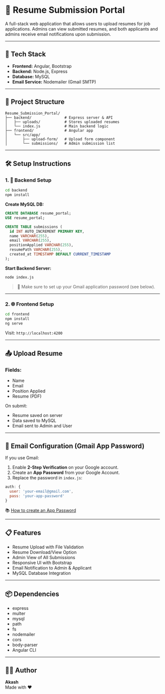 # 📄 Resume Submission Portal

A full-stack web application that allows users to upload resumes for job applications. Admins can view submitted resumes, and both applicants and admins receive email notifications upon submission.

---

## 🚀 Tech Stack

- **Frontend:** Angular, Bootstrap
- **Backend:** Node.js, Express
- **Database:** MySQL
- **Email Service:** Nodemailer (Gmail SMTP)

---

## 📁 Project Structure

```
Resume_Submission_Portal/
├── backend/               # Express server & API
│   ├── uploads/           # Stores uploaded resumes
│   └── index.js           # Main backend logic
├── frontend/              # Angular app
│   └── src/app/
│       ├── upload-form/   # Upload form component
│       └── submissions/   # Admin submission list
```

---

## 🛠 Setup Instructions

### 1. 🔧 Backend Setup

```bash
cd backend
npm install
```

**Create MySQL DB:**
```sql
CREATE DATABASE resume_portal;
USE resume_portal;

CREATE TABLE submissions (
  id INT AUTO_INCREMENT PRIMARY KEY,
  name VARCHAR(255),
  email VARCHAR(255),
  positionApplied VARCHAR(255),
  resumePath VARCHAR(255),
  created_at TIMESTAMP DEFAULT CURRENT_TIMESTAMP
);
```

**Start Backend Server:**
```bash
node index.js
```

> 🔐 Make sure to set up your Gmail application password (see below).

---

### 2. 🌐 Frontend Setup

```bash
cd frontend
npm install
ng serve
```

Visit: `http://localhost:4200`

---

## 📤 Upload Resume

### Fields:
- Name
- Email
- Position Applied
- Resume (PDF)

On submit:
- Resume saved on server
- Data saved to MySQL
- Email sent to Admin and User

---

## 📧 Email Configuration (Gmail App Password)

If you use Gmail:
1. Enable **2-Step Verification** on your Google account.
2. Create an **App Password** from your Google Account.
3. Replace the password in `index.js`:

```js
auth: {
  user: 'your-email@gmail.com',
  pass: 'your-app-password'
}
```

📚 [How to create an App Password](https://support.google.com/accounts/answer/185833)

---

## 📋 Features

- Resume Upload with File Validation
- Resume Download/View Option
- Admin View of All Submissions
- Responsive UI with Bootstrap
- Email Notification to Admin & Applicant
- MySQL Database Integration

---

## 📦 Dependencies

- express
- multer
- mysql
- path
- fs
- nodemailer
- cors
- body-parser
- Angular CLI

---


## 🙋‍♀️ Author

**Akash**  
Made with ❤️ 